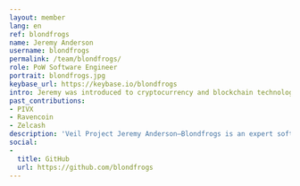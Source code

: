 ```yaml
---
layout: member
lang: en
ref: blondfrogs
name: Jeremy Anderson
username: blondfrogs
permalink: /team/blondfrogs/
role: PoW Software Engineer
portrait: blondfrogs.jpg
keybase_url: https://keybase.io/blondfrogs
intro: Jeremy was introduced to cryptocurrency and blockchain technology through building a decentralized exchange during his final month of college. He's since been involved with multiple blockchain projects, proudly making contributions to a space he believes to be something bigger than himself. Veil benefits greatly from Jeremy's experience, and particularly from his expertise in proof-of-work consensus and computer security.
past_contributions: 
- PIVX
- Ravencoin
- Zelcash
description: 'Veil Project Jeremy Anderson—Blondfrogs is an expert software engineer who is known to make his colleagues laugh—if they can pry him away from his seemingly endless list of daunting tasks.'
social:
- 
  title: GitHub
  url: https://github.com/blondfrogs
---
```


